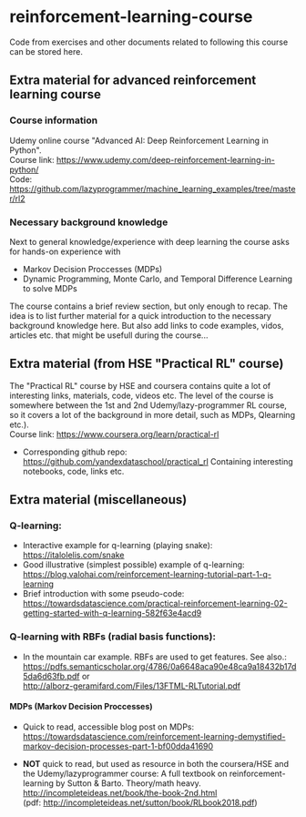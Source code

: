 # reinforcement-learning-course
Code from exercises and other documents related to following this course can be stored here.


## Extra material for advanced reinforcement learning course

### Course information
Udemy online course "Advanced AI: Deep Reinforcement Learning in Python".  
Course link: https://www.udemy.com/deep-reinforcement-learning-in-python/  
Code: https://github.com/lazyprogrammer/machine_learning_examples/tree/master/rl2

### Necessary background knowledge
Next to general knowledge/experience with deep learning the course asks for hands-on experience with
+ Markov Decision Proccesses (MDPs)
+ Dynamic Programming, Monte Carlo, and Temporal Difference Learning to solve MDPs

The course contains a brief review section, but only enough to recap. 
The idea is to list further material for a quick introduction to the necessary background knowledge here.
But also add links to code examples, vidos, articles etc. that might be usefull during the course...

## Extra material (from HSE "Practical RL" course)
The "Practical RL" course by HSE and coursera contains quite a lot of interesting links, materials, code, videos etc.
The level of the course is somewhere between the 1st and 2nd Udemy/lazy-programmer RL course, so it covers a lot of the background in more detail, such as MDPs, Qlearning etc.).  
Course link: https://www.coursera.org/learn/practical-rl

+ Corresponding github repo: https://github.com/yandexdataschool/practical_rl
Containing interesting notebooks, code, links etc. 

## Extra material (miscellaneous)
### Q-learning:
+ Interactive example for q-learning (playing snake): https://italolelis.com/snake
+ Good illustrative (simplest possible) example of q-learning: https://blog.valohai.com/reinforcement-learning-tutorial-part-1-q-learning
+ Brief introduction with some pseudo-code: https://towardsdatascience.com/practical-reinforcement-learning-02-getting-started-with-q-learning-582f63e4acd9

### Q-learning with RBFs (radial basis functions):
+ In the mountain car example. RBFs are used to get features. See also.:   
https://pdfs.semanticscholar.org/4786/0a6648aca90e48ca9a18432b17d5da6d63fb.pdf or   
http://alborz-geramifard.com/Files/13FTML-RLTutorial.pdf


#### MDPs (Markov Decision Proccesses)
+ Quick to read, accessible blog post on MDPs: 
https://towardsdatascience.com/reinforcement-learning-demystified-markov-decision-processes-part-1-bf00dda41690

+ **NOT** quick to read, but used as resource in both the coursera/HSE and the Udemy/lazyprogrammer course:
A full textbook on reinforcement-learning by Sutton & Barto. Theory/math heavy. 
http://incompleteideas.net/book/the-book-2nd.html   
(pdf: http://incompleteideas.net/sutton/book/RLbook2018.pdf)

